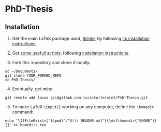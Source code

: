 # PhD-Thesis

## Installation

1. Get the main LaTeX package used, [ltstyle](https://github.com/lucastorterotot/ltstyle), by following [its installation instructions](https://github.com/lucastorterotot/ltstyle/blob/master/README.md).

2. Get [some usefull scripts](https://gitlab.com/lucastorterotot/scripts), following [installation instructions](https://gitlab.com/lucastorterotot/scripts/blob/master/README.md).

3. Fork this repository and clone it locally:
```
cd ~/Documents/
git clone YOUR_FORKED_REPO
cd PhD-Thesis/
```

4. Eventually, get mine:
```
git remote add lucas git@github.com:lucastorterotot/PhD-Thesis.git
```

5. To make LaTeX `\input{}` working on any computer, define the `\homedir` command:
```
echo "\IfFileExists{"$(pwd)"/"$(ls README.md)"}{\def\homedir{"$HOME"}}{}" >> homedirs.tex
```